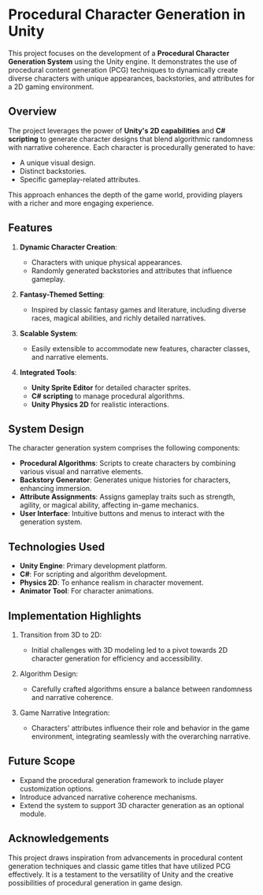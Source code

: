 # Procedural Character Generation in Unity

This project focuses on the development of a **Procedural Character Generation System** using the Unity engine. It demonstrates the use of procedural content generation (PCG) techniques to dynamically create diverse characters with unique appearances, backstories, and attributes for a 2D gaming environment. 

## Overview

The project leverages the power of **Unity's 2D capabilities** and **C# scripting** to generate character designs that blend algorithmic randomness with narrative coherence. Each character is procedurally generated to have:

- A unique visual design.
- Distinct backstories.
- Specific gameplay-related attributes.

This approach enhances the depth of the game world, providing players with a richer and more engaging experience.

## Features

1. **Dynamic Character Creation**:
   - Characters with unique physical appearances.
   - Randomly generated backstories and attributes that influence gameplay.

2. **Fantasy-Themed Setting**:
   - Inspired by classic fantasy games and literature, including diverse races, magical abilities, and richly detailed narratives.

3. **Scalable System**:
   - Easily extensible to accommodate new features, character classes, and narrative elements.

4. **Integrated Tools**:
   - **Unity Sprite Editor** for detailed character sprites.
   - **C# scripting** to manage procedural algorithms.
   - **Unity Physics 2D** for realistic interactions.

## System Design

The character generation system comprises the following components:

- **Procedural Algorithms**: Scripts to create characters by combining various visual and narrative elements.
- **Backstory Generator**: Generates unique histories for characters, enhancing immersion.
- **Attribute Assignments**: Assigns gameplay traits such as strength, agility, or magical ability, affecting in-game mechanics.
- **User Interface**: Intuitive buttons and menus to interact with the generation system.

## Technologies Used

- **Unity Engine**: Primary development platform.
- **C#**: For scripting and algorithm development.
- **Physics 2D**: To enhance realism in character movement.
- **Animator Tool**: For character animations.

## Implementation Highlights

1. Transition from 3D to 2D:
   - Initial challenges with 3D modeling led to a pivot towards 2D character generation for efficiency and accessibility.

2. Algorithm Design:
   - Carefully crafted algorithms ensure a balance between randomness and narrative coherence.

3. Game Narrative Integration:
   - Characters' attributes influence their role and behavior in the game environment, integrating seamlessly with the overarching narrative.

## Future Scope

- Expand the procedural generation framework to include player customization options.
- Introduce advanced narrative coherence mechanisms.
- Extend the system to support 3D character generation as an optional module.

## Acknowledgements

This project draws inspiration from advancements in procedural content generation techniques and classic game titles that have utilized PCG effectively. It is a testament to the versatility of Unity and the creative possibilities of procedural generation in game design.
